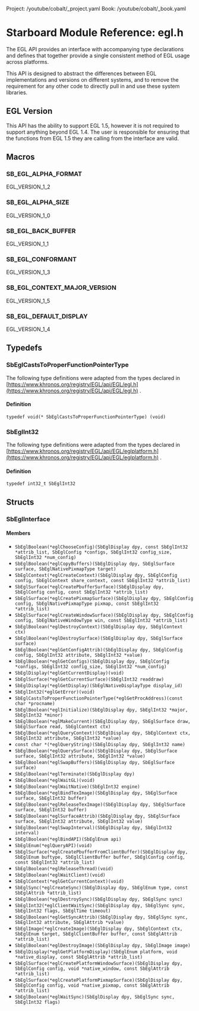Project: /youtube/cobalt/_project.yaml
Book: /youtube/cobalt/_book.yaml

# Starboard Module Reference: egl.h

The EGL API provides an interface with accompanying type declarations and
defines that together provide a single consistent method of EGL usage across
platforms.

This API is designed to abstract the differences between EGL implementations and
versions on different systems, and to remove the requirement for any other code
to directly pull in and use these system libraries.

## EGL Version ##

This API has the ability to support EGL 1.5, however it is not required to
support anything beyond EGL 1.4. The user is responsible for ensuring that the
functions from EGL 1.5 they are calling from the interface are valid.

## Macros ##

### SB_EGL_ALPHA_FORMAT ###

EGL_VERSION_1_2

### SB_EGL_ALPHA_SIZE ###

EGL_VERSION_1_0

### SB_EGL_BACK_BUFFER ###

EGL_VERSION_1_1

### SB_EGL_CONFORMANT ###

EGL_VERSION_1_3

### SB_EGL_CONTEXT_MAJOR_VERSION ###

EGL_VERSION_1_5

### SB_EGL_DEFAULT_DISPLAY ###

EGL_VERSION_1_4

## Typedefs ##

### SbEglCastsToProperFunctionPointerType ###

The following type definitions were adapted from the types declared in [https://www.khronos.org/registry/EGL/api/EGL/egl.h](https://www.khronos.org/registry/EGL/api/EGL/egl.h)
.

#### Definition ####

```
typedef void(* SbEglCastsToProperFunctionPointerType) (void)
```

### SbEglInt32 ###

The following type definitions were adapted from the types declared in [https://www.khronos.org/registry/EGL/api/EGL/eglplatform.h](https://www.khronos.org/registry/EGL/api/EGL/eglplatform.h)
.

#### Definition ####

```
typedef int32_t SbEglInt32
```

## Structs ##

### SbEglInterface ###

#### Members ####

*   `SbEglBoolean(*eglChooseConfig)(SbEglDisplay dpy, const SbEglInt32
    *attrib_list, SbEglConfig *configs, SbEglInt32 config_size, SbEglInt32
    *num_config)`
*   `SbEglBoolean(*eglCopyBuffers)(SbEglDisplay dpy, SbEglSurface surface,
    SbEglNativePixmapType target)`
*   `SbEglContext(*eglCreateContext)(SbEglDisplay dpy, SbEglConfig config,
    SbEglContext share_context, const SbEglInt32 *attrib_list)`
*   `SbEglSurface(*eglCreatePbufferSurface)(SbEglDisplay dpy, SbEglConfig
    config, const SbEglInt32 *attrib_list)`
*   `SbEglSurface(*eglCreatePixmapSurface)(SbEglDisplay dpy, SbEglConfig config,
    SbEglNativePixmapType pixmap, const SbEglInt32 *attrib_list)`
*   `SbEglSurface(*eglCreateWindowSurface)(SbEglDisplay dpy, SbEglConfig config,
    SbEglNativeWindowType win, const SbEglInt32 *attrib_list)`
*   `SbEglBoolean(*eglDestroyContext)(SbEglDisplay dpy, SbEglContext ctx)`
*   `SbEglBoolean(*eglDestroySurface)(SbEglDisplay dpy, SbEglSurface surface)`
*   `SbEglBoolean(*eglGetConfigAttrib)(SbEglDisplay dpy, SbEglConfig config,
    SbEglInt32 attribute, SbEglInt32 *value)`
*   `SbEglBoolean(*eglGetConfigs)(SbEglDisplay dpy, SbEglConfig *configs,
    SbEglInt32 config_size, SbEglInt32 *num_config)`
*   `SbEglDisplay(*eglGetCurrentDisplay)(void)`
*   `SbEglSurface(*eglGetCurrentSurface)(SbEglInt32 readdraw)`
*   `SbEglDisplay(*eglGetDisplay)(SbEglNativeDisplayType display_id)`
*   `SbEglInt32(*eglGetError)(void)`
*   `SbEglCastsToProperFunctionPointerType(*eglGetProcAddress)(const char
    *procname)`
*   `SbEglBoolean(*eglInitialize)(SbEglDisplay dpy, SbEglInt32 *major,
    SbEglInt32 *minor)`
*   `SbEglBoolean(*eglMakeCurrent)(SbEglDisplay dpy, SbEglSurface draw,
    SbEglSurface read, SbEglContext ctx)`
*   `SbEglBoolean(*eglQueryContext)(SbEglDisplay dpy, SbEglContext ctx,
    SbEglInt32 attribute, SbEglInt32 *value)`
*   `const char *(*eglQueryString)(SbEglDisplay dpy, SbEglInt32 name)`
*   `SbEglBoolean(*eglQuerySurface)(SbEglDisplay dpy, SbEglSurface surface,
    SbEglInt32 attribute, SbEglInt32 *value)`
*   `SbEglBoolean(*eglSwapBuffers)(SbEglDisplay dpy, SbEglSurface surface)`
*   `SbEglBoolean(*eglTerminate)(SbEglDisplay dpy)`
*   `SbEglBoolean(*eglWaitGL)(void)`
*   `SbEglBoolean(*eglWaitNative)(SbEglInt32 engine)`
*   `SbEglBoolean(*eglBindTexImage)(SbEglDisplay dpy, SbEglSurface surface,
    SbEglInt32 buffer)`
*   `SbEglBoolean(*eglReleaseTexImage)(SbEglDisplay dpy, SbEglSurface surface,
    SbEglInt32 buffer)`
*   `SbEglBoolean(*eglSurfaceAttrib)(SbEglDisplay dpy, SbEglSurface surface,
    SbEglInt32 attribute, SbEglInt32 value)`
*   `SbEglBoolean(*eglSwapInterval)(SbEglDisplay dpy, SbEglInt32 interval)`
*   `SbEglBoolean(*eglBindAPI)(SbEglEnum api)`
*   `SbEglEnum(*eglQueryAPI)(void)`
*   `SbEglSurface(*eglCreatePbufferFromClientBuffer)(SbEglDisplay dpy, SbEglEnum
    buftype, SbEglClientBuffer buffer, SbEglConfig config, const SbEglInt32
    *attrib_list)`
*   `SbEglBoolean(*eglReleaseThread)(void)`
*   `SbEglBoolean(*eglWaitClient)(void)`
*   `SbEglContext(*eglGetCurrentContext)(void)`
*   `SbEglSync(*eglCreateSync)(SbEglDisplay dpy, SbEglEnum type, const
    SbEglAttrib *attrib_list)`
*   `SbEglBoolean(*eglDestroySync)(SbEglDisplay dpy, SbEglSync sync)`
*   `SbEglInt32(*eglClientWaitSync)(SbEglDisplay dpy, SbEglSync sync, SbEglInt32
    flags, SbEglTime timeout)`
*   `SbEglBoolean(*eglGetSyncAttrib)(SbEglDisplay dpy, SbEglSync sync,
    SbEglInt32 attribute, SbEglAttrib *value)`
*   `SbEglImage(*eglCreateImage)(SbEglDisplay dpy, SbEglContext ctx, SbEglEnum
    target, SbEglClientBuffer buffer, const SbEglAttrib *attrib_list)`
*   `SbEglBoolean(*eglDestroyImage)(SbEglDisplay dpy, SbEglImage image)`
*   `SbEglDisplay(*eglGetPlatformDisplay)(SbEglEnum platform, void
    *native_display, const SbEglAttrib *attrib_list)`
*   `SbEglSurface(*eglCreatePlatformWindowSurface)(SbEglDisplay dpy, SbEglConfig
    config, void *native_window, const SbEglAttrib *attrib_list)`
*   `SbEglSurface(*eglCreatePlatformPixmapSurface)(SbEglDisplay dpy, SbEglConfig
    config, void *native_pixmap, const SbEglAttrib *attrib_list)`
*   `SbEglBoolean(*eglWaitSync)(SbEglDisplay dpy, SbEglSync sync, SbEglInt32
    flags)`
